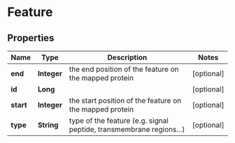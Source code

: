 
# Feature

## Properties
Name | Type | Description | Notes
------------ | ------------- | ------------- | -------------
**end** | **Integer** | the end position of the feature on the mapped protein |  [optional]
**id** | **Long** |  |  [optional]
**start** | **Integer** | the start position of the feature on the mapped protein |  [optional]
**type** | **String** | type of the feature (e.g. signal peptide, transmembrane regions...) |  [optional]



